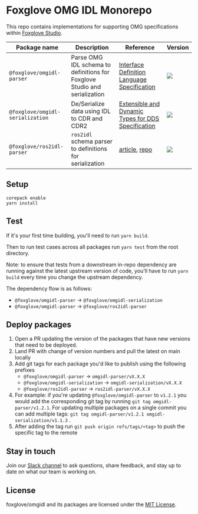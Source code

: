 # Foxglove OMG IDL Monorepo

This repo contains implementations for supporting OMG specifications within [Foxglove Studio](https://www.foxglove.dev).

| Package name                     | Description                                                               | Reference                                                                                                         | Version                                                                                                                      |
| -------------------------------- | ------------------------------------------------------------------------- | ----------------------------------------------------------------------------------------------------------------- | ---------------------------------------------------------------------------------------------------------------------------- |
| `@foxglove/omgidl-parser`        | Parse OMG IDL schema to definitions for Foxglove Studio and serialization | [Interface Definition Language Specification](https://www.omg.org/spec/IDL/4.2/PDF)                               | [![](https://shields.io/npm/v/@foxglove/omgidl-parser)](https://www.npmjs.com/package/@foxglove/omgidl-parser)               |
| `@foxglove/omgidl-serialization` | De/Serialize data using IDL to CDR and CDR2                               | [Extensible and Dynamic Types for DDS Specification](https://www.omg.org/spec/DDS-XTypes/1.2/PDF)                 | [![](https://shields.io/npm/v/@foxglove/omgidl-serialization)](https://www.npmjs.com/package/@foxglove/omgidl-serialization) |
| `@foxglove/ros2idl-parser`       | `ros2idl` schema parser to definitions for serialization                  | [article](https://design.ros2.org/articles/idl_interface_definition.html), [repo](https://github.com/ros2/rosidl) | [![](https://shields.io/npm/v/@foxglove/ros2idl-parser)](https://www.npmjs.com/package/@foxglove/ros2idl-parser)             |

## Setup

```
corepack enable
yarn install
```

## Test

If it's your first time building, you'll need to run `yarn build`.

Then to run test cases across all packages run `yarn test` from the root directory.

Note: to ensure that tests from a downstream in-repo dependency are running against the latest upstream version of code, you'll have to run `yarn build` every time you change the upstream dependency.

The dependency flow is as follows:

- `@foxglove/omgidl-parser` -> `@foxglove/omgidl-serialization`
- `@foxglove/omgidl-parser` -> `@foxglove/ros2idl-parser`

## Deploy packages

1. Open a PR updating the version of the packages that have new versions that need to be deployed.
2. Land PR with change of version numbers and pull the latest on main locally
3. Add git tags for each package you'd like to publish using the following prefixes
   - `@foxglove/omgidl-parser` -> `omgidl-parser/vX.X.X`
   - `@foxglove/omgidl-serialization` -> `omgidl-serialization/vX.X.X`
   - `@foxglove/ros2idl-parser` -> `ros2idl-parser/vX.X.X`
4. For example: if you're updating `@foxglove/omgidl-parser` to `v1.2.1` you would add the corresponding git tag by running `git tag omgidl-parser/v1.2.1`. For updating multiple packages on a single commit you can add multiple tags: `git tag omgidl-parser/v1.2.1 omgidl-serialization/v1.1.3` .
5. After adding the tag run `git push origin refs/tags/<tag>` to push the specific tag to the remote

## Stay in touch

Join our [Slack channel](https://foxglove.dev/join-slack) to ask questions, share feedback, and stay up to date on what our team is working on.

## License

foxglove/omgidl and its packages are licensed under the [MIT License](https://opensource.org/licenses/MIT).
